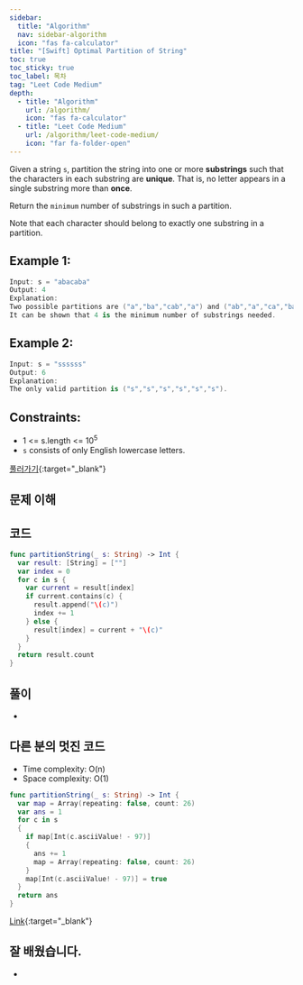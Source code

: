 ```yaml
---
sidebar:
  title: "Algorithm"
  nav: sidebar-algorithm
  icon: "fas fa-calculator"
title: "[Swift] Optimal Partition of String"
toc: true
toc_sticky: true
toc_label: 목차
tag: "Leet Code Medium"
depth:
  - title: "Algorithm"
    url: /algorithm/
    icon: "fas fa-calculator"
  - title: "Leet Code Medium"
    url: /algorithm/leet-code-medium/
    icon: "far fa-folder-open"
---
```

Given a string `s`, partition the string into one or more <b>substrings</b> such that the characters in each substring are <b>unique</b>. That is, no letter appears in a single substring more than <b>once</b>.

Return the `minimum` number of substrings in such a partition.

Note that each character should belong to exactly one substring in a partition.



## Example 1:
```swift
Input: s = "abacaba"
Output: 4
Explanation:
Two possible partitions are ("a","ba","cab","a") and ("ab","a","ca","ba").
It can be shown that 4 is the minimum number of substrings needed.
```

## Example 2:
```swift
Input: s = "ssssss"
Output: 6
Explanation:
The only valid partition is ("s","s","s","s","s","s").
```

## Constraints:
* 1 <= s.length <= $10^5$
* `s` consists of only English lowercase letters.

[<i class="fas fa-link"></i> 풀러가기](https://leetcode.com/problems/optimal-partition-of-string/description/){:target="_blank"}

## 문제 이해

## 코드
```swift
func partitionString(_ s: String) -> Int {
  var result: [String] = [""]
  var index = 0
  for c in s {
    var current = result[index]
    if current.contains(c) {
      result.append("\(c)")
      index += 1
    } else {
      result[index] = current + "\(c)"
    }
  }
  return result.count
}
```

## 풀이
-

## 다른 분의 멋진 코드
* Time complexity: O(n)
* Space complexity: O(1)

```swift
func partitionString(_ s: String) -> Int {
  var map = Array(repeating: false, count: 26)
  var ans = 1
  for c in s
  {
    if map[Int(c.asciiValue! - 97)]
    {
      ans += 1
      map = Array(repeating: false, count: 26)
    }
    map[Int(c.asciiValue! - 97)] = true
  }
  return ans
}
```
[<i class="fas fa-link"></i> Link](https://leetcode.com/problems/optimal-partition-of-string/solutions/3376621/swift-solution-with-explanations/?q=swift&orderBy=hot){:target="_blank"}

## 잘 배웠습니다.
-
